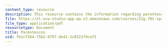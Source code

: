 ```yaml
---
content_type: resource
description: This resource contains the information regarding parentescos.
file: https://ol-ocw-studio-app-qa.s3.amazonaws.com/courses/21g-701-spanish-i-fall-2003/fb1cf26475b2d797de412c8321f9ca75_MIT21G_701F03_3activida.pdf
file_type: application/pdf
resourcetype: Document
title: Parentescos
uid: fb1cf264-75b2-d797-de41-2c8321f9ca75
---
```


